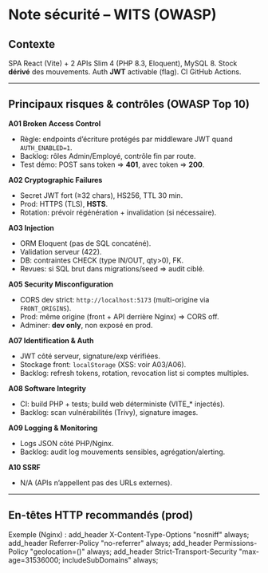 # Note sécurité – WITS (OWASP)

## Contexte
SPA React (Vite) + 2 APIs Slim 4 (PHP 8.3, Eloquent), MySQL 8. Stock **dérivé** des mouvements. Auth **JWT** activable (flag). CI GitHub Actions.

---

## Principaux risques & contrôles (OWASP Top 10)

**A01 Broken Access Control**
- Règle: endpoints d’écriture protégés par middleware JWT quand `AUTH_ENABLED=1`.
- Backlog: rôles Admin/Employé, contrôle fin par route.
- Test démo: POST sans token ⇒ **401**, avec token ⇒ **200**.

**A02 Cryptographic Failures**
- Secret JWT fort (≥32 chars), HS256, TTL 30 min.
- Prod: HTTPS (TLS), **HSTS**.
- Rotation: prévoir régénération + invalidation (si nécessaire).

**A03 Injection**
- ORM Eloquent (pas de SQL concaténé).
- Validation serveur (422).
- DB: contraintes CHECK (type IN/OUT, qty>0), FK.
- Revues: si SQL brut dans migrations/seed ⇒ audit ciblé.

**A05 Security Misconfiguration**
- CORS dev strict: `http://localhost:5173` (multi-origine via `FRONT_ORIGINS`).
- Prod: même origine (front + API derrière Nginx) ⇒ CORS off.
- Adminer: **dev only**, non exposé en prod.

**A07 Identification & Auth**
- JWT côté serveur, signature/exp vérifiées.
- Stockage front: `localStorage` (XSS: voir A03/A06).
- Backlog: refresh tokens, rotation, revocation list si comptes multiples.

**A08 Software Integrity**
- CI: build PHP + tests; build web déterministe (VITE_* injectés).
- Backlog: scan vulnérabilités (Trivy), signature images.

**A09 Logging & Monitoring**
- Logs JSON côté PHP/Nginx.
- Backlog: audit log mouvements sensibles, agrégation/alerting.

**A10 SSRF**
- N/A (APIs n’appellent pas des URLs externes).

---

## En-têtes HTTP recommandés (prod)
Exemple (Nginx) :
add_header X-Content-Type-Options "nosniff" always;
add_header Referrer-Policy "no-referrer" always;
add_header Permissions-Policy "geolocation=()" always;
add_header Strict-Transport-Security "max-age=31536000; includeSubDomains" always;